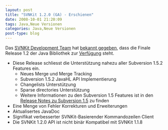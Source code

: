 ```yaml
---
layout: post
title: "SVNKit 1.2.0 (GA) - Erschienen"
date: 2008-10-01 21:20:09
tags: Java,Neue Versionen
categories: Java,Neue Versionen
post-type: blog
---
```

Das [SVNKit Development Team](http://www.svnkit.com) hat 
[bekannt gegeben](http://www.nabble.com/-ANN--SVNKit-1.2.0-(GA)-is-available.-td19750286.html), dass die Finale Release 1.2 der Java Bibliothek 
zur [Verfügung](http://www.svnkit.com/download.php) steht.


+ Diese Release schliesst die Unterstützung nahezu aller Subversion 1.5.2 Features ein.
  + Neues Merge und Merge Tracking 
  + Subversion 1.5.2 JavaHL API Implementierung
  + Changelists Unterstützung
  + Sparse directories Unterstützung
  + Weitere Informationen zu den Subversion 1.5 Features ist in den [Release Notes zu Subversion 1.5](http://subversion.tigris.org/svn_1.5_releasenotes.html) zu finden 
+ Eine Menge von Fehler Korrekturen und Erweiterungen
+ Aktualisertes JavaDoc
+ Signifikat verbesserter SVNKit-Basierender Kommandozeilen Client
+ Die SVNKit 1.2.0 API ist nicht binär Kompatibel mit SVNKit 1.1.8

